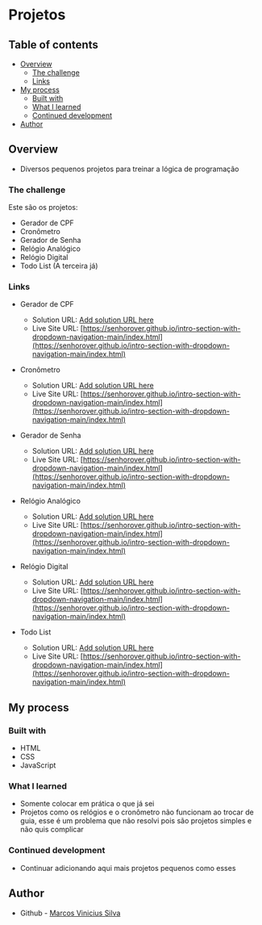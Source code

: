 # Projetos

## Table of contents

- [Overview](#overview)
  - [The challenge](#the-challenge)
  - [Links](#links)
- [My process](#my-process)
  - [Built with](#built-with)
  - [What I learned](#what-i-learned)
  - [Continued development](#continued-development)
- [Author](#author)

## Overview

- Diversos pequenos projetos para treinar a lógica de programação

### The challenge

Este são os projetos:

- Gerador de CPF
- Cronômetro
- Gerador de Senha
- Relógio Analógico
- Relógio Digital
- Todo List (A terceira já)

### Links

- Gerador de CPF
    - Solution URL: [Add solution URL here](https://your-solution-url.com)
    - Live Site URL: [https://senhorover.github.io/intro-section-with-dropdown-navigation-main/index.html](https://senhorover.github.io/intro-section-with-dropdown-navigation-main/index.html)

- Cronômetro
    - Solution URL: [Add solution URL here](https://your-solution-url.com)
    - Live Site URL: [https://senhorover.github.io/intro-section-with-dropdown-navigation-main/index.html](https://senhorover.github.io/intro-section-with-dropdown-navigation-main/index.html)

- Gerador de Senha
    - Solution URL: [Add solution URL here](https://your-solution-url.com)
    - Live Site URL: [https://senhorover.github.io/intro-section-with-dropdown-navigation-main/index.html](https://senhorover.github.io/intro-section-with-dropdown-navigation-main/index.html)

- Relógio Analógico
    - Solution URL: [Add solution URL here](https://your-solution-url.com)
    - Live Site URL: [https://senhorover.github.io/intro-section-with-dropdown-navigation-main/index.html](https://senhorover.github.io/intro-section-with-dropdown-navigation-main/index.html)

- Relógio Digital
    - Solution URL: [Add solution URL here](https://your-solution-url.com)
    - Live Site URL: [https://senhorover.github.io/intro-section-with-dropdown-navigation-main/index.html](https://senhorover.github.io/intro-section-with-dropdown-navigation-main/index.html)

- Todo List
    - Solution URL: [Add solution URL here](https://your-solution-url.com)
    - Live Site URL: [https://senhorover.github.io/intro-section-with-dropdown-navigation-main/index.html](https://senhorover.github.io/intro-section-with-dropdown-navigation-main/index.html)

## My process

### Built with

- HTML
- CSS
- JavaScript

### What I learned

- Somente colocar em prática o que já sei
- Projetos como os relógios e o cronômetro não funcionam ao trocar de guia, esse é um problema que não resolvi pois são projetos simples e não quis complicar

### Continued development

- Continuar adicionando aqui mais projetos pequenos como esses

## Author

- Github - [Marcos Vinicius Silva](https://github.com/SenhorOver)
